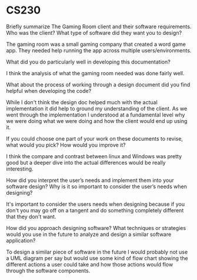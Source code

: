 # CS230

Briefly summarize The Gaming Room client and their software requirements. Who was the client? What type of software did they want you to design?

The gaming room was a small gaming company that created a word game app. They needed help running the app across multiple users/environments. 

What did you do particularly well in developing this documentation?

I think the analysis of what the gaming room needed was done fairly well. 

What about the process of working through a design document did you find helpful when developing the code?

While I don't think the design doc helped much with the actual implementation it did help to ground my understanding of the client. As we went through the implementation I understood at a fundamental level why we were doing what we were doing and how the client would end up using it. 

If you could choose one part of your work on these documents to revise, what would you pick? How would you improve it?

I think the compare and contrast between linux and Windows was pretty good but a deeper dive into the actual differences would be really interesting. 

How did you interpret the user’s needs and implement them into your software design? Why is it so important to consider the user’s needs when designing?

It's important to consider the users needs when designing because if you don't you may go off on a tangent and do something completely different that they don't want.

How did you approach designing software? What techniques or strategies would you use in the future to analyze and design a similar software application?

To design a similar piece of software in the future I would probably not use a UML diagram per say but would use some kind of flow chart showing the different actions a user could take and how those actions would flow through the software components. 
